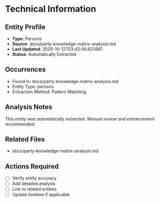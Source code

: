 # Technical Information

## Entity Profile
- **Type**: Persons
- **Source**: docs/party-knowledge-matrix-analysis.md
- **Last Updated**: 2025-10-12T03:42:06.623561
- **Status**: Automatically Extracted

## Occurrences
- Found in: docs/party-knowledge-matrix-analysis.md
- Entity Type: persons
- Extraction Method: Pattern Matching

## Analysis Notes
*This entity was automatically extracted. Manual review and enhancement recommended.*

## Related Files
- docs/party-knowledge-matrix-analysis.md

## Actions Required
- [ ] Verify entity accuracy
- [ ] Add detailed analysis
- [ ] Link to related entities
- [ ] Update timeline if applicable
